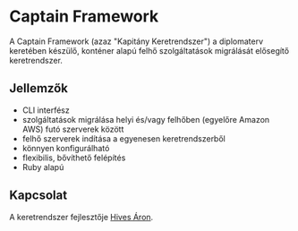 # Captain Framework
A Captain Framework (azaz "Kapitány Keretrendszer") a diplomaterv keretében készülő, konténer alapú felhő szolgáltatások migrálását elősegítő keretrendszer.

## Jellemzők
- CLI interfész
- szolgáltatások migrálása helyi és/vagy felhőben (egyelőre Amazon AWS) futó szerverek között
- felhő szerverek indítása a egyenesen keretrendszerből
- könnyen konfigurálható
- flexibilis, bővíthető felépítés
- Ruby alapú

## Kapcsolat
A keretrendszer fejlesztője [Hives Áron](mailto:hives.aron@gmail.com).